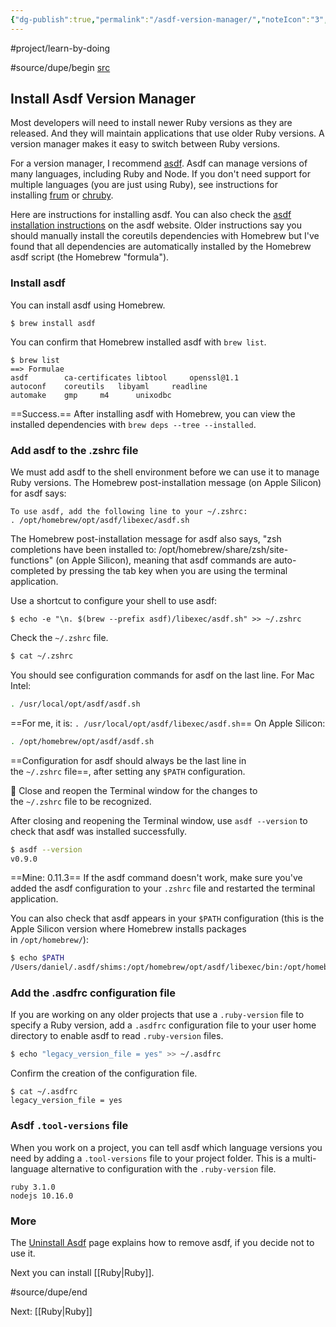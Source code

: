 ```yaml
---
{"dg-publish":true,"permalink":"/asdf-version-manager/","noteIcon":"3","created":"","updated":""}
---
```


#project/learn-by-doing 

#source/dupe/begin 
[src](https://mac.install.guide/ruby/5.html)
## Install Asdf Version Manager

Most developers will need to install newer Ruby versions as they are released. And they will maintain applications that use older Ruby versions. A version manager makes it easy to switch between Ruby versions.

For a version manager, I recommend [asdf](https://asdf-vm.com/). Asdf can manage versions of many languages, including Ruby and Node. If you don't need support for multiple languages (you are just using Ruby), see instructions for installing [frum](https://mac.install.guide/ruby/14.html) or [chruby](https://mac.install.guide/ruby/12.html).

Here are instructions for installing asdf. You can also check the [asdf installation instructions](https://asdf-vm.com/#/core-manage-asdf) on the asdf website. Older instructions say you should manually install the coreutils dependencies with Homebrew but I've found that all dependencies are automatically installed by the Homebrew asdf script (the Homebrew "formula").

### Install asdf

You can install asdf using Homebrew.

```
$ brew install asdf
```

You can confirm that Homebrew installed asdf with `brew list`.

```
$ brew list
==> Formulae
asdf		ca-certificates	libtool		openssl@1.1
autoconf	coreutils	libyaml		readline
automake	gmp		m4		unixodbc
```

==Success.== After installing asdf with Homebrew, you can view the installed dependencies with `brew deps --tree --installed`.

### Add asdf to the .zshrc file

We must add asdf to the shell environment before we can use it to manage Ruby versions. The Homebrew post-installation message (on Apple Silicon) for asdf says:

```
To use asdf, add the following line to your ~/.zshrc:
. /opt/homebrew/opt/asdf/libexec/asdf.sh
```

The Homebrew post-installation message for asdf also says, "zsh completions have been installed to: /opt/homebrew/share/zsh/site-functions" (on Apple Silicon), meaning that asdf commands are auto-completed by pressing the tab key when you are using the terminal application.

Use a shortcut to configure your shell to use asdf:

```
$ echo -e "\n. $(brew --prefix asdf)/libexec/asdf.sh" >> ~/.zshrc
```

Check the `~/.zshrc` file.

```bash
$ cat ~/.zshrc
```

You should see configuration commands for asdf on the last line. For Mac Intel:

```bash
. /usr/local/opt/asdf/asdf.sh
```

==For me, it is:
`. /usr/local/opt/asdf/libexec/asdf.sh`==
On Apple Silicon:

```bash
. /opt/homebrew/opt/asdf/asdf.sh
```

==Configuration for asdf should always be the last line in the `~/.zshrc` file==, after setting any `$PATH` configuration.

🚩 Close and reopen the Terminal window for the changes to the `~/.zshrc` file to be recognized.

After closing and reopening the Terminal window, use `asdf --version` to check that asdf was installed successfully.

```bash
$ asdf --version
v0.9.0
```

==Mine: 0.11.3== If the asdf command doesn't work, make sure you've added the asdf configuration to your `.zshrc` file and restarted the terminal application.

You can also check that asdf appears in your `$PATH` configuration (this is the Apple Silicon version where Homebrew installs packages in `/opt/homebrew/`):

```bash
$ echo $PATH
/Users/daniel/.asdf/shims:/opt/homebrew/opt/asdf/libexec/bin:/opt/homebrew/bin:/opt/homebrew/sbin:/usr/local/bin:/usr/bin:/bin:/usr/sbin:/sbin
```

### Add the .asdfrc configuration file

If you are working on any older projects that use a `.ruby-version` file to specify a Ruby version, add a `.asdfrc` configuration file to your user home directory to enable asdf to read `.ruby-version` files.

```bash
$ echo "legacy_version_file = yes" >> ~/.asdfrc
```

Confirm the creation of the configuration file.

```
$ cat ~/.asdfrc
legacy_version_file = yes
```

### Asdf `.tool-versions` file

When you work on a project, you can tell asdf which language versions you need by adding a `.tool-versions` file to your project folder. This is a multi-language alternative to configuration with the `.ruby-version` file.

```
ruby 3.1.0
nodejs 10.16.0
```

### More

The [Uninstall Asdf](https://mac.install.guide/faq/uninstall-asdf/index.html) page explains how to remove asdf, if you decide not to use it.

Next you can install [[Ruby\|Ruby]].

#source/dupe/end 

Next: [[Ruby\|Ruby]]